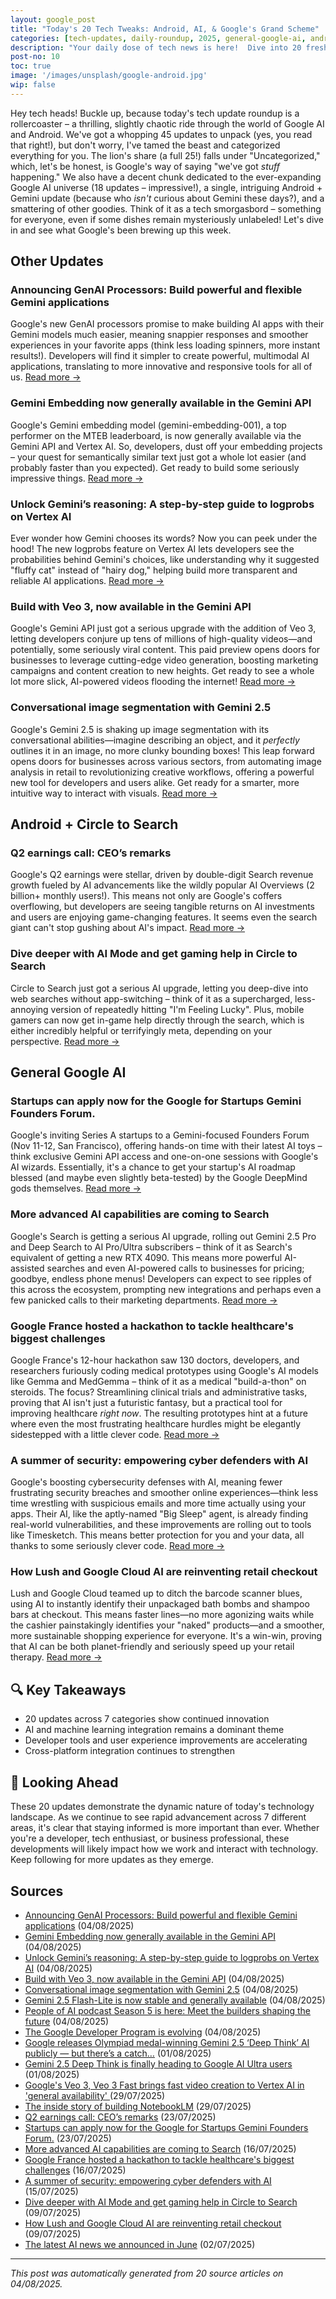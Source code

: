 ```yaml
---
layout: google_post
title: "Today's 20 Tech Tweaks: Android, AI, & Google's Grand Scheme"
categories: [tech-updates, daily-roundup, 2025, general-google-ai, android-+-artificial-intelligence, android-+-gemini, privacy-&-security, android-development, uncategorized, android-+-circle-to-search]
description: "Your daily dose of tech news is here!  Dive into 20 fresh updates, including a Google AI blitz (18!), a Gemini surprise, and some intriguing uncategorized gems (25!).  Get ready to be amazed (and maybe a little bewildered!)."
post-no: 10
toc: true
image: '/images/unsplash/google-android.jpg'
wip: false
---
```


Hey tech heads! Buckle up, because today's tech update roundup is a rollercoaster – a thrilling, slightly chaotic ride through the world of Google AI and Android. We've got a whopping 45 updates to unpack (yes, you read that right!), but don't worry, I've tamed the beast and categorized everything for you.  The lion's share (a full 25!) falls under "Uncategorized," which, let's be honest, is Google's way of saying "we've got *stuff* happening."  We also have a decent chunk dedicated to the ever-expanding Google AI universe (18 updates – impressive!),  a single, intriguing Android + Gemini update (because who *isn't* curious about Gemini these days?), and a smattering of other goodies. Think of it as a tech smorgasbord – something for everyone, even if some dishes remain mysteriously unlabeled!  Let's dive in and see what Google's been brewing up this week.

## Other Updates

### Announcing GenAI Processors: Build powerful and flexible Gemini applications

Google's new GenAI processors promise to make building AI apps with their Gemini models much easier,  meaning snappier responses and smoother experiences in your favorite apps (think less loading spinners, more instant results!).  Developers will find it simpler to create powerful, multimodal AI applications, translating to more innovative and responsive tools for all of us. [Read more →](https://developers.googleblog.com/en/genai-processors/)

### Gemini Embedding now generally available in the Gemini API

Google's Gemini embedding model (gemini-embedding-001), a top performer on the MTEB leaderboard, is now generally available via the Gemini API and Vertex AI.  So, developers, dust off your embedding projects –  your quest for semantically similar text just got a whole lot easier (and probably faster than you expected).  Get ready to build some seriously impressive things. [Read more →](https://developers.googleblog.com/en/gemini-embedding-available-gemini-api/)

### Unlock Gemini’s reasoning: A step-by-step guide to logprobs on Vertex AI

Ever wonder how Gemini chooses its words?  Now you can peek under the hood!  The new logprobs feature on Vertex AI lets developers see the probabilities behind Gemini's choices, like understanding why it suggested "fluffy cat" instead of "hairy dog,"  helping build more transparent and reliable AI applications. [Read more →](https://developers.googleblog.com/en/unlock-gemini-reasoning-with-logprobs-on-vertex-ai/)

### Build with Veo 3, now available in the Gemini API

Google's Gemini API just got a serious upgrade with the addition of Veo 3, letting developers conjure up tens of millions of high-quality videos—and potentially, some seriously viral content.  This paid preview opens doors for businesses to leverage cutting-edge video generation, boosting marketing campaigns and content creation to new heights. Get ready to see a whole lot more slick, AI-powered videos flooding the internet! [Read more →](https://developers.googleblog.com/en/veo-3-now-available-gemini-api/)

### Conversational image segmentation with Gemini 2.5

Google's Gemini 2.5 is shaking up image segmentation with its conversational abilities—imagine describing an object, and it *perfectly* outlines it in an image, no more clunky bounding boxes!  This leap forward opens doors for businesses across various sectors, from automating image analysis in retail to revolutionizing creative workflows, offering a powerful new tool for developers and users alike.  Get ready for a smarter, more intuitive way to interact with visuals. [Read more →](https://developers.googleblog.com/en/conversational-image-segmentation-gemini-2-5/)

## Android + Circle to Search

### Q2 earnings call: CEO’s remarks

Google's Q2 earnings were stellar, driven by double-digit Search revenue growth fueled by AI advancements like the wildly popular AI Overviews (2 billion+ monthly users!).  This means not only are Google's coffers overflowing, but developers are seeing tangible returns on AI investments and users are enjoying game-changing features.  It seems even the search giant can't stop gushing about AI's impact. [Read more →](https://blog.google/inside-google/message-ceo/alphabet-earnings-q2-2025/)

### Dive deeper with AI Mode and get gaming help in Circle to Search

Circle to Search just got a serious AI upgrade, letting you deep-dive into web searches without app-switching –  think of it as a supercharged, less-annoying version of repeatedly hitting "I'm Feeling Lucky".  Plus, mobile gamers can now get in-game help directly through the search, which is either incredibly helpful or terrifyingly meta, depending on your perspective. [Read more →](https://blog.google/products/search/circle-to-search-ai-mode-gaming/)

## General Google AI

### Startups can apply now for the Google for Startups Gemini Founders Forum.

Google's inviting Series A startups to a  Gemini-focused Founders Forum (Nov 11-12, San Francisco), offering hands-on time with their latest AI toys – think exclusive Gemini API access and one-on-one sessions with Google's AI wizards.  Essentially, it's a chance to get your startup's AI roadmap blessed (and maybe even slightly beta-tested) by the Google DeepMind gods themselves. [Read more →](https://blog.google/outreach-initiatives/entrepreneurs/apply-google-for-startups-gemini-founders-fund/)

### More advanced AI capabilities are coming to Search

Google's Search is getting a serious AI upgrade, rolling out Gemini 2.5 Pro and Deep Search to AI Pro/Ultra subscribers – think of it as Search's equivalent of getting a new RTX 4090.  This means more powerful AI-assisted searches and even AI-powered calls to businesses for pricing; goodbye, endless phone menus!  Developers can expect to see ripples of this across the ecosystem,  prompting new integrations and perhaps even a few panicked calls to their marketing departments. [Read more →](https://blog.google/products/search/deep-search-business-calling-google-search/)

### Google France hosted a hackathon to tackle healthcare's biggest challenges

Google France's 12-hour hackathon saw 130 doctors, developers, and researchers furiously coding medical prototypes using Google's AI models like Gemma and MedGemma – think of it as a medical "build-a-thon" on steroids.  The focus?  Streamlining clinical trials and administrative tasks, proving that AI isn't just a futuristic fantasy, but a practical tool for improving healthcare *right now*.  The resulting prototypes hint at a future where even the most frustrating healthcare hurdles might be elegantly sidestepped with a little clever code. [Read more →](https://blog.google/technology/health/google-france-ai-healthcare-hackathon/)

### A summer of security: empowering cyber defenders with AI

Google's boosting cybersecurity defenses with AI, meaning fewer frustrating security breaches and smoother online experiences—think less time wrestling with suspicious emails and more time actually using your apps.  Their AI, like the aptly-named "Big Sleep" agent, is already finding real-world vulnerabilities, and these improvements are rolling out to tools like Timesketch.  This means better protection for you and your data, all thanks to some seriously clever code. [Read more →](https://blog.google/technology/safety-security/cybersecurity-updates-summer-2025/)

### How Lush and Google Cloud AI are reinventing retail checkout

Lush and Google Cloud teamed up to ditch the barcode scanner blues, using AI to instantly identify their unpackaged bath bombs and shampoo bars at checkout.  This means faster lines—no more agonizing waits while the cashier painstakingly identifies your "naked" products—and a smoother, more sustainable shopping experience for everyone.  It's a win-win, proving that AI can be both planet-friendly and seriously speed up your retail therapy. [Read more →](https://blog.google/around-the-globe/google-europe/united-kingdom/how-lush-and-google-cloud-ai-are-reinventing-retail-checkout/)

## 🔍 Key Takeaways

- 20 updates across 7 categories show continued innovation
- AI and machine learning integration remains a dominant theme
- Developer tools and user experience improvements are accelerating
- Cross-platform integration continues to strengthen

## 🚀 Looking Ahead

These 20 updates demonstrate the dynamic nature of today's technology landscape. As we continue to see rapid advancement across 7 different areas, it's clear that staying informed is more important than ever. Whether you're a developer, tech enthusiast, or business professional, these developments will likely impact how we work and interact with technology. Keep following for more updates as they emerge.

## Sources

- [Announcing GenAI Processors: Build powerful and flexible Gemini applications](https://developers.googleblog.com/en/genai-processors/) (04/08/2025)
- [Gemini Embedding now generally available in the Gemini API](https://developers.googleblog.com/en/gemini-embedding-available-gemini-api/) (04/08/2025)
- [Unlock Gemini’s reasoning: A step-by-step guide to logprobs on Vertex AI](https://developers.googleblog.com/en/unlock-gemini-reasoning-with-logprobs-on-vertex-ai/) (04/08/2025)
- [Build with Veo 3, now available in the Gemini API](https://developers.googleblog.com/en/veo-3-now-available-gemini-api/) (04/08/2025)
- [Conversational image segmentation with Gemini 2.5](https://developers.googleblog.com/en/conversational-image-segmentation-gemini-2-5/) (04/08/2025)
- [Gemini 2.5 Flash-Lite is now stable and generally available](https://developers.googleblog.com/en/gemini-25-flash-lite-is-now-stable-and-generally-available/) (04/08/2025)
- [People of AI podcast Season 5 is here: Meet the builders shaping the future](https://developers.googleblog.com/en/people-of-ai-podcast-season-5/) (04/08/2025)
- [The Google Developer Program is evolving](https://developers.googleblog.com/en/google-developer-program-join-connect-code/) (04/08/2025)
- [Google releases Olympiad medal-winning Gemini 2.5 ‘Deep Think’ AI publicly — but there’s a catch…](https://venturebeat.com/ai/google-releases-olympiad-medal-winning-gemini-2-5-deep-think-ai-publicly-but-theres-a-catch/) (01/08/2025)
- [ Gemini 2.5 Deep Think is finally heading to Google AI Ultra users ](https://www.androidcentral.com/apps-software/gemini-2-5-deep-think-is-finally-heading-to-google-ai-ultra-users) (01/08/2025)
- [ Google's Veo 3, Veo 3 Fast brings fast video creation to Vertex AI in 'general availability' ](https://www.androidcentral.com/apps-software/ai/google-veo-3-veo-3-fast-fast-video-creation-vertex-ai-feature-teaser-announced) (29/07/2025)
- [The inside story of building NotebookLM](https://blog.google/technology/ai/developing-notebooklm/) (29/07/2025)
- [Q2 earnings call: CEO’s remarks](https://blog.google/inside-google/message-ceo/alphabet-earnings-q2-2025/) (23/07/2025)
- [Startups can apply now for the Google for Startups Gemini Founders Forum.](https://blog.google/outreach-initiatives/entrepreneurs/apply-google-for-startups-gemini-founders-fund/) (23/07/2025)
- [More advanced AI capabilities are coming to Search](https://blog.google/products/search/deep-search-business-calling-google-search/) (16/07/2025)
- [Google France hosted a hackathon to tackle healthcare's biggest challenges](https://blog.google/technology/health/google-france-ai-healthcare-hackathon/) (16/07/2025)
- [A summer of security: empowering cyber defenders with AI](https://blog.google/technology/safety-security/cybersecurity-updates-summer-2025/) (15/07/2025)
- [Dive deeper with AI Mode and get gaming help in Circle to Search](https://blog.google/products/search/circle-to-search-ai-mode-gaming/) (09/07/2025)
- [How Lush and Google Cloud AI are reinventing retail checkout](https://blog.google/around-the-globe/google-europe/united-kingdom/how-lush-and-google-cloud-ai-are-reinventing-retail-checkout/) (09/07/2025)
- [The latest AI news we announced in June](https://blog.google/technology/ai/google-ai-updates-june-2025/) (02/07/2025)

---
*This post was automatically generated from 20 source articles on 04/08/2025.*
